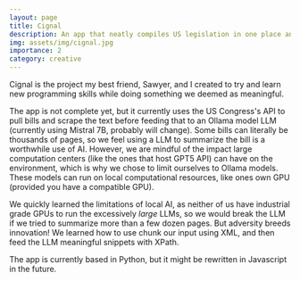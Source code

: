 ```yaml
---
layout: page
title: Cignal
description: An app that neatly compiles US legislation in one place and uses a (local) LLM to summarize each article. 
img: assets/img/cignal.jpg
importance: 2
category: creative
---
```


Cignal is the project my best friend, Sawyer, and I created to try and learn new programming skills while doing something we deemed as meaningful. 

The app is not complete yet, but it currently uses the US Congress's API to pull bills and scrape the text before feeding that to an Ollama model LLM (currently using Mistral 7B, probably will change). Some bills can literally be thousands of pages, so we feel using a LLM to summarize the bill is a worthwhile use of AI. However, we are mindful of the impact large computation centers (like the ones that host GPT5 API) can have on the environment, which is why we chose to limit ourselves to Ollama models. These models can run on local computational resources, like ones own GPU (provided you have a compatible GPU). 

We quickly learned the limitations of local AI, as neither of us have industrial grade GPUs to run the excessively *large* LLMs, so we would break the LLM if we tried to summarize more than a few dozen pages. But adversity breeds innovation! We learned how to use chunk our input using XML, and then feed the LLM meaningful snippets with XPath.

The app is currently based in Python, but it might be rewritten in Javascript in the future.
